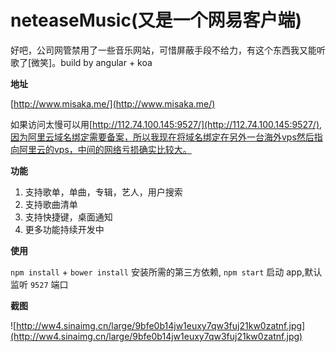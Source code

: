 # neteaseMusic(又是一个网易客户端)

好吧，公司网管禁用了一些音乐网站，可惜屏蔽手段不给力，有这个东西我又能听歌了[微笑]。build by angular + koa

**地址**

[http://www.misaka.me/](http://www.misaka.me/)

如果访问太慢可以用[http://112.74.100.145:9527/](http://112.74.100.145:9527/),因为阿里云域名绑定需要备案，所以我现在将域名绑定在另外一台海外vps然后指向阿里云的vps，中间的网络亏损确实比较大。

**功能**

1. 支持歌单，单曲，专辑，艺人，用户搜索
2. 支持歌曲清单
3. 支持快捷键，桌面通知
4. 更多功能持续开发中

**使用**

`npm install` + `bower install` 安装所需的第三方依赖, `npm start` 启动 app,默认监听 `9527` 端口

**截图**

![http://ww4.sinaimg.cn/large/9bfe0b14jw1euxy7qw3fuj21kw0zatnf.jpg](http://ww4.sinaimg.cn/large/9bfe0b14jw1euxy7qw3fuj21kw0zatnf.jpg)


